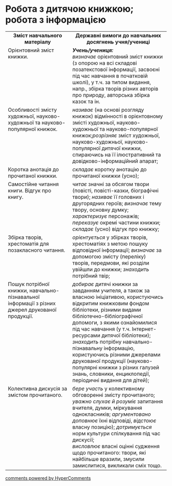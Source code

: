 <div id="hypercomments_widget" class="js-hypercomments-widget invisible"></div>

# Робота з дитячою книжкою; робота з інформацією

<table>
  <tr>
    <td width="40%" align="center"><b>Зміст навчального матеріалу<b></td>
    <td width="60%" align="center"><b>Державні вимоги до навчальних досягнень учня/учениці</b></td>
  </tr>
  <tr>
    <td width="40%" style="vertical-align:top !important;">
Орієнтовний зміст книжки. <br></td>
    <td width="60%" style="vertical-align:top !important;">
<i><b>Учень/учениця:</b></i><br>
<i>визначає</i> орієнтовний зміст книжки (з опорою на всі складові позатекстової інформації, засвоєні під час навчання в початковій школі), у т.ч. за типом видання, напр., збірка творів різних авторів про природу, авторська збірка казок та ін.</td>
  </tr>
  <tr>
    <td width="40%" style="vertical-align:top !important;">
Особливості змісту художньої, науково-художньої та науково-популярної книжок.</td>
    <td width="60%" style="vertical-align:top !important;">
<i>називає</i>  (на основі розгляду книжок) відмінності в орієнтовному змісті художньої, науково-художньої та науково-популярної книжок;<i>розрізняє</i> зміст художньої, науково-художньої, науково-популярної дитячої книжки, спираючись на її ілюстративний та довідково-інформаційний апарат;</td>
  </tr>
  <tr>
    <td width="40%" style="vertical-align:top !important;">
Коротка анотація до прочитаної книжки.</td>
    <td width="60%" style="vertical-align:top !important;">
<i>складає</i> коротку анотацію до прочитаної книжки (усно);<br></td>
  </tr>
  <tr>
    <td width="40%" style="vertical-align:top !important;">
Самостійне читання книги. Відгук про книгу.</td>
    <td width="60%" style="vertical-align:top !important;">
<i>читає</i> значні за обсягом твори (повісті, повісті-казки, біографічні твори); <i>називає</i> її головних і другорядних героїв; <i>визначає</i> тему твору, основну думку; <i>характеризує</i> персонажів; <i>переказує</i> окремі частини книжки; <i>складає</i> (усно) відгук про книжку;</td>
  </tr>
  <tr>
    <td width="40%" style="vertical-align:top !important;">
Збірка творів, хрестоматія для позакласного читання.</td>
    <td width="60%" style="vertical-align:top !important;">
<i>орієнтується</i> у збірках творів, хрестоматіях з метою пошуку відповідної інформації; <i>визначає</i> за допомогою змісту (переліку) творів, передмови, які розділи увійшли до книжки; <i>знаходить</i> потрібний твір;</td>
  </tr>
  <tr>
    <td width="40%" style="vertical-align:top !important;">
Пошук потрібної книжки, навчально-пізнавальної інформації з різних джерел друкованої продукції.</td>
    <td width="60%" style="vertical-align:top !important;">
<i>добирає</i> дитячі книжки за завданням учителя, а також за власною ініціативою, користуючись відкритим книжковим фондом бібліотеки, різними видами бібліотечно-бібліографічної допомоги, з якими ознайомилися під час навчання (у т.ч. Інтернет-ресурсами дитячої бібліотеки);  <i>знаходить</i> потрібну навчально-пізнавальну інформацію, користуючись різними джерелами друкованої продукції (науково-популярні книжки з різних галузей знань, словники, енциклопедії, періодичні видання для дітей);</td>
  </tr>
  <tr>
    <td width="40%" style="vertical-align:top !important;">
Колективна дискусія за змістом прочитаного.<br></td>
    <td width="60%" style="vertical-align:top !important;">
<i>бере участь</i> у колективному обговоренні змісту прочитаного; <i>уважно слухає й розуміє</i> запитання вчителя, думки, міркування однокласників; <i>аргументовано доповнює</i> їхні відповіді, <i>відстоює</i> власну позицію); <i>дотримується</i> норм культури спілкування під час дискусії; <br>
<i>висловлює</i> власні оцінні судження щодо прочитаного: твори, які найбільше вразили, змусили замислитися, викликали сміх тощо.
<br></td>
  </tr>
</table>

<div class="js-hypercomments-container">
<a href="http://hypercomments.com" class="hc-link" title="comments widget">comments powered by HyperComments</a>
</div>